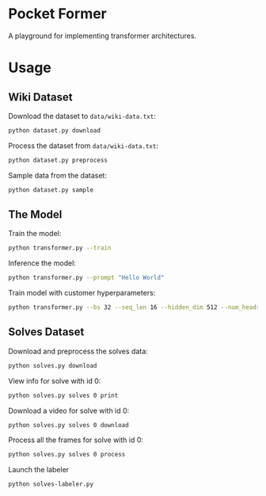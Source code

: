 # Pocket Former

A playground for implementing transformer architectures.

# Usage


## Wiki Dataset

Download the dataset to `data/wiki-data.txt`:
```bash
python dataset.py download
```

Process the dataset from `data/wiki-data.txt`:
```bash
python dataset.py preprocess
```

Sample data from the dataset:
```bash
python dataset.py sample
```

## The Model

Train the model:
```bash
python transformer.py --train
```

Inference the model:
```bash
python transformer.py --prompt "Hello World"
```

Train model with customer hyperparameters:
```bash
python transformer.py --bs 32 --seq_len 16 --hidden_dim 512 --num_heads 8  --train
```

## Solves Dataset

Download and preprocess the solves data:
```bash
python solves.py download
```

View info for solve with id 0:
```bash
python solves.py solves 0 print
```

Download a video for solve with id 0:
```bash
python solves.py solves 0 download
```

Process all the frames for solve with id 0:
```bash
python solves.py solves 0 process
```

Launch the labeler
```bash
python solves-labeler.py
```
